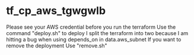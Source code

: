 # tf_cp_aws_tgwgwlb

Please see your AWS credential before you run the terraform
Use the command "deploy.sh" to deploy
I split the terraform into two because I am hitting a bug when using depends_on in data.aws_subnet
If you want to remove the deployment
Use "remove.sh"

